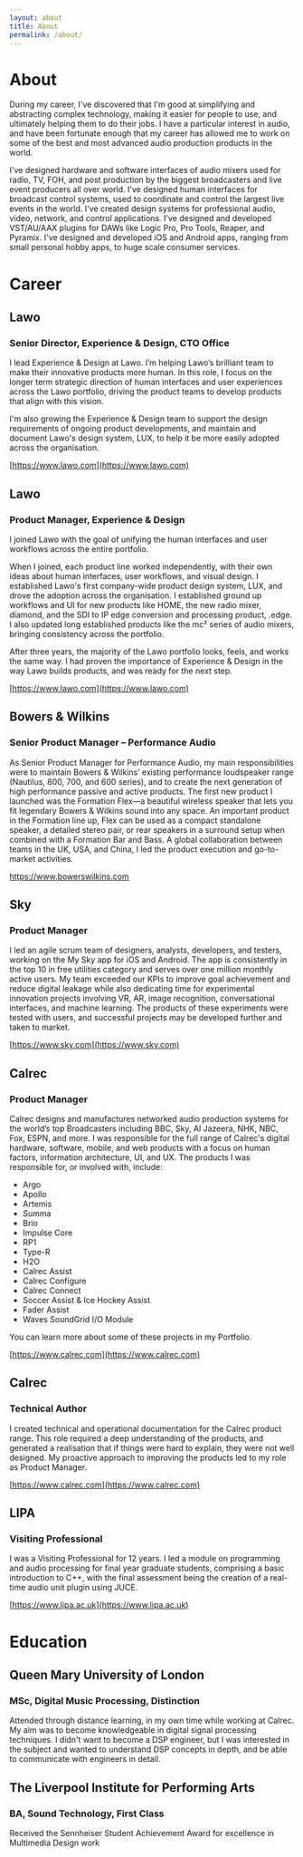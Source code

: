 ```yaml
---
layout: about
title: About
permalink: /about/
---
```


# About

During my career, I've discovered that I'm good at simplifying and abstracting complex technology, making it easier for people to use, and ultimately helping them to do their jobs. I have a particular interest in audio, and have been fortunate enough that my career has allowed me to work on some of the best and most advanced audio production products in the world.

I've designed hardware and software interfaces of audio mixers used for radio, TV, FOH, and post production by the biggest broadcasters and live event producers all over world. I've designed human interfaces for broadcast control systems, used to coordinate and control the largest live events in the world. I've created design systems for professional audio, video, network, and control applications. I've designed and developed VST/AU/AAX plugins for DAWs like Logic Pro, Pro Tools, Reaper, and Pyramix. I've designed and developed iOS and Android apps, ranging from small personal hobby apps, to huge scale consumer services.

# Career

## Lawo
### Senior Director, Experience & Design, CTO Office

I lead Experience & Design at Lawo. I’m helping Lawo’s brilliant team to make their innovative products more human. In this role, I focus on the longer term strategic direction of human interfaces and user experiences across the Lawo portfolio, driving the product teams to develop products that align with this vision.

I'm also growing the Experience & Design team to support the design requirements of ongoing product developments, and maintain and document Lawo's design system, LUX, to help it be more easily adopted across the organisation. 

[https://www.lawo.com](https://www.lawo.com)

## Lawo
### Product Manager, Experience & Design

I joined Lawo with the goal of unifying the human interfaces and user workflows across the entire portfolio. 

When I joined, each product line worked independently, with their own ideas about human interfaces, user workflows, and visual design. I established Lawo's first company-wide product design system, LUX, and drove the adoption across the organisation. I established ground up workflows and UI for new products like HOME, the new radio mixer, diamond, and the SDI to IP edge conversion and processing product, .edge. I also updated long established products like the mc² series of audio mixers, bringing consistency across the portfolio.

After three years, the majority of the Lawo portfolio looks, feels, and works the same way. I had proven the importance of Experience & Design in the way Lawo builds products, and was ready for the next step.

[https://www.lawo.com](https://www.lawo.com)

## Bowers & Wilkins
### Senior Product Manager – Performance Audio

As Senior Product Manager for Performance Audio, my main responsibilities were to maintain Bowers & Wilkins’ existing performance loudspeaker range (Nautilus, 800, 700, and 600 series), and to create the next generation of high performance passive and active products. The first new product I launched was the Formation Flex—a beautiful wireless speaker that lets you fit legendary Bowers & Wilkins sound into any space. An important product in the Formation line up, Flex can be used as a compact standalone speaker, a detailed stereo pair, or rear speakers in a surround setup when combined with a Formation Bar and Bass. A global collaboration between teams in the UK, USA, and China, I led the product execution and go-to-market activities.

[https://www.bowerswilkins.com ](https://www.bowerswilkins.com)

## Sky
### Product Manager

I led an agile scrum team of designers, analysts, developers, and testers, working on the My Sky app for iOS and Android. The app is consistently in the top 10 in free utilities category and serves over one million monthly active users. My team exceeded our KPIs to improve goal achievement and reduce digital leakage while also dedicating time for experimental innovation projects involving VR, AR, image recognition, conversational interfaces, and machine learning. The products of these experiments were tested with users, and successful projects may be developed further and taken to market.

[https://www.sky.com](https://www.sky.com)

## Calrec
### Product Manager

Calrec designs and manufactures networked audio production systems for the world’s top Broadcasters including BBC, Sky, Al Jazeera, NHK, NBC, Fox, ESPN, and more. I was responsible for the full range of Calrec's digital hardware, software, mobile, and web products with a focus on human factors, information architecture, UI, and UX. The products I was responsible for, or involved with, include:

- Argo
- Apollo
- Artemis
- Summa
- Brio
- Impulse Core
- RP1
- Type-R
- H2O
- Calrec Assist
- Calrec Configure
- Calrec Connect
- Soccer Assist & Ice Hockey Assist
- Fader Assist
- Waves SoundGrid I/O Module

You can learn more about some of these projects in my Portfolio.

[https://www.calrec.com](https://www.calrec.com)

## Calrec
### Technical Author

I created technical and operational documentation for the Calrec product range. This role required a deep understanding of the products, and generated a realisation that if things were hard to explain, they were not well designed. My proactive approach to improving the products led to my role as Product Manager.

[https://www.calrec.com](https://www.calrec.com)

## LIPA
### Visiting Professional

I was a Visiting Professional for 12 years. I led a module on programming and audio processing for final year graduate students, comprising a basic introduction to C++, with the final assessment being the creation of a real-time audio unit plugin using JUCE. 

[https://www.lipa.ac.uk](https://www.lipa.ac.uk)

# Education

## Queen Mary University of London
### MSc, Digital Music Processing, Distinction

Attended through distance learning, in my own time while working at Calrec. My aim was to become knowledgeable in digital signal processing techniques. I didn't want to become a DSP engineer, but I was interested in the subject and wanted to understand DSP concepts in depth, and be able to communicate with engineers in detail.

## The Liverpool Institute for Performing Arts
### BA, Sound Technology, First Class

Received the Sennheiser Student Achievement Award for excellence in Multimedia Design work
